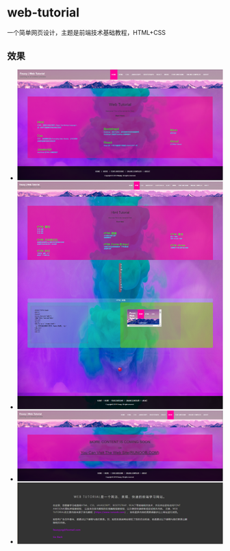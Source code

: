 # web-tutorial
一个简单网页设计，主题是前端技术基础教程，HTML+CSS

## 效果

- ![](doc/img1.png)
- ![](doc/img2.png)
- ![](doc/img3.png)
- ![](doc/img4.png)


